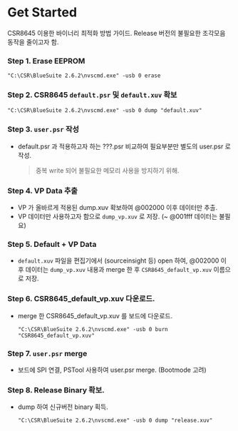 # Get Started
CSR8645 이용한 바이너리 최적화 방법 가이드. Release 버전의 불필요한 조각모음 동작을 줄이고자 함.

### Step 1. Erase EEPROM
```
"C:\CSR\BlueSuite 2.6.2\nvscmd.exe" -usb 0 erase
```

### Step 2. CSR8645 `default.psr` 및 `default.xuv` 확보
```
"C:\CSR\BlueSuite 2.6.2\nvscmd.exe" -usb 0 dump "default.xuv"
```

### Step 3. `user.psr` 작성
* default.psr 과 적용하고자 하는 ???.psr 비교하여 필요부분만 별도의 user.psr 로 작성.
   >중복 write 되어 불필요한 메모리 사용을 방지하기 위해.

### Step 4. VP Data 추출
* VP 가 올바르게 적용된 dump.xuv 확보하여 @002000 이후 데이터만 추출.
* VP 데이터만 사용하고자 함으로 `dump_vp.xuv` 로 저장. (~ @001fff 데이터는 불필요)

### Step 5. Default + VP Data
* `default.xuv` 파일을 편집기에서 (sourceinsight 등) open 하여, @002000 이후 데이터는 `dump_vp.xuv` 내용과 merge 한 후 `CSR8645_default_vp.xuv` 이름으로 저장.

### Step 6. CSR8645_default_vp.xuv 다운로드.
* merge 한 CSR8645_default_vp.xuv 를 보드에 다운로드.

   ```
   "C:\CSR\BlueSuite 2.6.2\nvscmd.exe" -usb 0 burn "CSR8645_default_vp.xuv"
   ```
   
### Step 7. `user.psr` merge
* 보드에 SPI 연결, PSTool 사용하여 user.psr merge. (Bootmode 고려)

### Step 8. Release Binary 확보.
* dump 하여 신규버전 binary 획득.

   ```
   "C:\CSR\BlueSuite 2.6.2\nvscmd.exe" -usb 0 dump "release.xuv"
   ```
